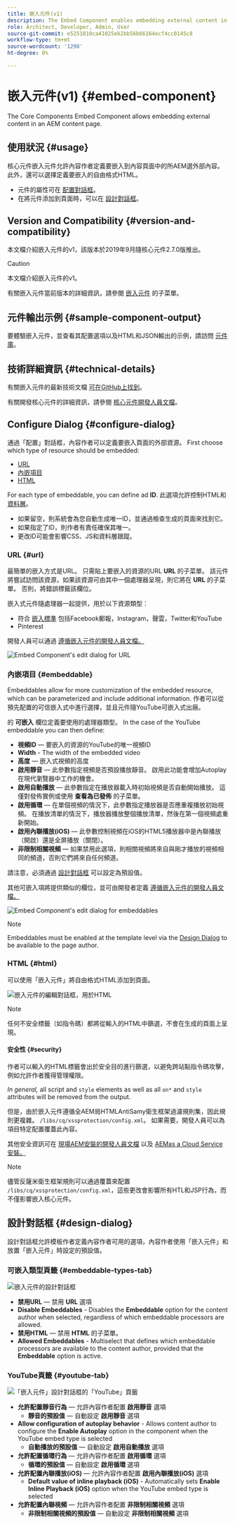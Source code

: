 ```yaml
---
title: 嵌入元件(v1)
description: The Embed Component enables embedding external content in an AEM content page.
role: Architect, Developer, Admin, User
source-git-commit: e5251010ca41025eb2bb56b66164ecf4cc0145c8
workflow-type: tm+mt
source-wordcount: '1298'
ht-degree: 0%

---
```



# 嵌入元件(v1) {#embed-component}

The Core Components Embed Component allows embedding external content in an AEM content page.

## 使用狀況 {#usage}

核心元件嵌入元件允許內容作者定義要嵌入到內容頁面中的所AEM選外部內容。 此外，還可以選擇定義要嵌入的自由格式HTML。

* 元件的屬性可在 [配置對話框](#configure-dialog)。
* 在將元件添加到頁面時，可以在 [設計對話框](#design-dialog)。

## Version and Compatibility {#version-and-compatibility}

本文檔介紹嵌入元件的v1，該版本於2019年9月隨核心元件2.7.0版推出。

>[!CAUTION]
>
>本文檔介紹嵌入元件的v1。
>
>有關嵌入元件當前版本的詳細資訊，請參閱 [嵌入元件](/help/components/embed.md) 的子菜單。

## 元件輸出示例 {#sample-component-output}

要體驗嵌入元件，並查看其配置選項以及HTML和JSON輸出的示例，請訪問 [元件庫](https://adobe.com/go/aem_cmp_library_embed)。

## 技術詳細資訊 {#technical-details}

有關嵌入元件的最新技術文檔 [可在GitHub上找到](https://adobe.com/go/aem_cmp_tech_embed_v1)。

有關開發核心元件的詳細資訊，請參閱 [核心元件開發人員文檔](/help/developing/overview.md)。

## Configure Dialog {#configure-dialog}

通過「配置」對話框，內容作者可以定義要嵌入頁面的外部資源。 First choose which type of resource should be embedded:

* [URL](#url)
* [內嵌項目](#embeddable)
* [HTML](#html)

For each type of embeddable, you can define ad **ID**. 此選項允許控制HTML和 [資料層](/help/developing/data-layer/overview.md)。

* 如果留空，則系統會為您自動生成唯一ID，並通過檢查生成的頁面來找到它。
* 如果指定了ID，則作者有責任確保其唯一。
* 更改ID可能會影響CSS、JS和資料層跟蹤。

### URL {#url}

最簡單的嵌入方式是URL。 只需貼上要嵌入的資源的URL **URL** 的子菜單。 該元件將嘗試訪問該資源，如果該資源可由其中一個處理器呈現，則它將在 **URL** 的子菜單。 否則，將錯誤標籤該欄位。

嵌入式元件隨處理器一起提供，用於以下資源類型：

* 符合 [嵌入標準](https://oembed.com/) 包括Facebook郵報，Instagram，聲雲，Twitter和YouTube
* Pinterest

開發人員可以通過 [遵循嵌入元件的開發人員文檔。](https://github.com/adobe/aem-core-wcm-components/tree/master/content/src/content/jcr_root/apps/core/wcm/components/embed/v1/embed#extending-the-embed-component)

![Embed Component&#39;s edit dialog for URL](/help/assets/embed-url.png)

### 內嵌項目 {#embeddable}

Embeddables allow for more customization of the embedded resource, which can be parameterized and include additional information. 作者可以從預先配置的可信嵌入式中進行選擇，並且元件隨YouTube可嵌入式出廠。

的 **可嵌入** 欄位定義要使用的處理器類型。 In the case of the YouTube embeddable you can then define:

* **視頻ID**  — 要嵌入的資源的YouTube的唯一視頻ID
* **Width** - The width of the embedded video
* **高度**  — 嵌入式視頻的高度
* **啟用靜音**  — 此參數指定視頻是否預設播放靜音。 啟用此功能會增加Autoplay在現代瀏覽器中工作的機會。
* **啟用自動播放**  — 此參數指定在播放器載入時初始視頻是否自動開始播放。 這僅對發佈實例或使用 **查看為已發佈** 的子菜單。
* **啟用循環**  — 在單個視頻的情況下，此參數指定播放器是否應重複播放初始視頻。 在播放清單的情況下，播放器播放整個播放清單，然後在第一個視頻處重新開始。
* **啟用內聯播放(iOS)**  — 此參數控制視頻在iOS的HTML5播放器中是內聯播放（開啟）還是全屏播放（關閉）。
* **非限制相關視頻**  — 如果禁用此選項，則相關視頻將來自與剛才播放的視頻相同的頻道，否則它們將來自任何頻道。

請注意，必須通過 [設計對話框](#design-dialog) 可以設定為預設值。

其他可嵌入項將提供類似的欄位，並可由開發者定義 [遵循嵌入元件的開發人員文檔。](https://github.com/adobe/aem-core-wcm-components/tree/master/content/src/content/jcr_root/apps/core/wcm/components/embed/v1/embed#extending-the-embed-component)

![Embed Component&#39;s edit dialog for embeddables](/help/assets/embed-embeddable.png)

>[!NOTE]
>Embeddables must be enabled at the template level via the [Design Dialog](#design-dialog) to be available to the page author.

### HTML {#html}

可以使用「嵌入元件」將自由格式HTML添加到頁面。

![嵌入元件的編輯對話框，用於HTML](/help/assets/embed-html.png)

>[!NOTE]
>任何不安全標籤（如指令碼）都將從輸入的HTML中篩選，不會在生成的頁面上呈現。

#### 安全性 {#security}

作者可以輸入的HTML標籤會出於安全目的進行篩選，以避免跨站點指令碼攻擊，例如允許作者獲得管理權限。

*In general,* all script and `style` elements as well as all `on*` and `style` attributes will be removed from the output.

但是，由於嵌入元件遵循全AEM局HTMLAntiSamy衛生框架過濾規則集，因此規則更複雜。 `/libs/cq/xssprotection/config.xml`。 如果需要，開發人員可以為項目特定配置覆蓋此內容。

其他安全資訊可在 [現場AEM安裝的開發人員文檔](https://experienceleague.adobe.com/docs/experience-manager-65/developing/introduction/security.html) 以及 [AEMas a Cloud Service安裝。](https://experienceleague.adobe.com/docs/experience-manager-cloud-service/security/home.html)

>[!NOTE]
>儘管反薩米衛生框架規則可以通過覆蓋來配置 `/libs/cq/xssprotection/config.xml`，這些更改會影響所有HTL和JSP行為，而不僅影響嵌入核心元件。

## 設計對話框 {#design-dialog}

設計對話框允許模板作者定義內容作者可用的選項，內容作者使用「嵌入元件」和放置「嵌入元件」時設定的預設值。

### 可嵌入類型頁籤 {#embeddable-types-tab}

![嵌入元件的設計對話框](/help/assets/embed-design.png)

* **禁用URL**  — 禁用 **URL** 選項
* **Disable Embeddables** - Disables the **Embeddable** option for the content author when selected, regardless of which embeddable processors are allowed.
* **禁用HTML**  — 禁用 **HTML** 的子菜單。
* **Allowed Embeddables** - Multiselect that defines which embeddable processors are available to the content author, provided that the **Embeddable** option is active.

### YouTube頁籤 {#youtube-tab}

![「嵌入元件」設計對話框的「YouTube」頁籤](/help/assets/embed-design-youtube.png)

* **允許配置靜音行為**  — 允許內容作者配置 **啟用靜音** 選項
   * **靜音的預設值**  — 自動設定 **啟用靜音** 選項
* **Allow configuration of autoplay behavior** - Allows content author to configure the **Enable Autoplay** option in the component when the YouTube embed type is selected
   * **自動播放的預設值**  — 自動設定 **啟用自動播放** 選項
* **允許配置循環行為**  — 允許內容作者配置 **啟用循環** 選項
   * **循環的預設值**  — 自動設定 **啟用循環** 選項
* **允許配置內聯播放(iOS)**  — 允許內容作者配置 **啟用內聯播放(iOS)** 選項
   * **Default value of inline playback (iOS)** - Automatically sets **Enable Inline Playback (iOS)** option when the YouTube embed type is selected
* **允許配置內聯視頻**  — 允許內容作者配置 **非限制相關視頻** 選項
   * **非限制相關視頻的預設值**  — 自動設定 **非限制相關視頻** 選項
